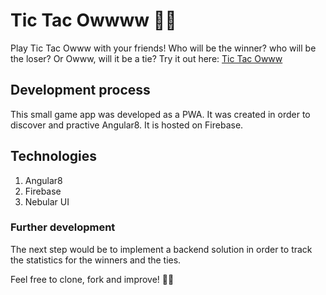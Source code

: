 # Tic Tac Owwww 🐱‍👤

Play Tic Tac Owww with your friends!
Who will be the winner? who will be the loser? Or Owww, will it be a tie?
Try it out here: [Tic Tac Owww](https://tic-tac-oww.firebaseapp.com/)

## Development process

This small game app was developed as a PWA.
It was created in order to discover and practive Angular8. It is hosted on Firebase.

## Technologies

1. Angular8
2. Firebase
3. Nebular UI

### Further development

The next step would be to implement a backend solution in order to track the statistics for the winners and the ties.

Feel free to clone, fork and improve! 🐱‍🏍
